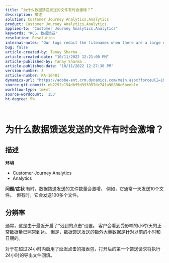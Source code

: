 ```yaml
---
title: “为什么数据馈送发送的文件有时会激增？”
description: 描述
solution: Customer Journey Analytics,Analytics
product: Customer Journey Analytics,Analytics
applies-to: "Customer Journey Analytics,Analytics"
keywords: "KCS，数据馈送"
resolution: Resolution
internal-notes: "Our logs redact the filenames when there are a large number of export files processed by data feeds, so you will see the file name in the logs \"df_files\" section as \"REDACTED\"."
bug: false
article-created-by: Tanay Sharma .
article-created-date: "10/11/2022 12:21:00 PM"
article-published-by: Tanay Sharma .
article-published-date: "10/11/2022 12:27:38 PM"
version-number: 3
article-number: KA-16481
dynamics-url: "https://adobe-ent.crm.dynamics.com/main.aspx?forceUCI=1&pagetype=entityrecord&etn=knowledgearticle&id=17c67d27-5f49-ed11-bba2-0022480868ff"
source-git-commit: eb2292e154db95d993997de741a90806c6beeb1e
workflow-type: tm+mt
source-wordcount: '153'
ht-degree: 5%

---
```


# 为什么数据馈送发送的文件有时会激增？

## 描述

<b>环境</b>
- Customer Journey Analytics
- Analytics



<b>问题/症状</b>
有时，数据馈送发送的文件数量会激增。 例如，它通常一天发送10个文件。  但有时，它会发送100多个文件。


## 分辨率


通常，这是由于最近开启了“迟到的点击”设置。 客户会看到受影响的小时/天的正常数据量已照常到达。 但是，数据馈送发送的额外大量数据是针对以前的小时和日期的。

对于在超过24小时内启用了延迟点击的报表包，打开后的第一个馈送请求将执行24小时的导出文件回填。
